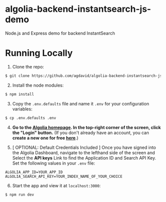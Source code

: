 # algolia-backend-instantsearch-js-demo

Node.js and Express demo for backend InstantSearch

# Running Locally

1. Clone the repo:

```bash
$ git clone https://github.com/agdavid/algolia-backend-instantsearch-js-demo.git
```

2. Install the node modules:

```bash
$ npm install
```

3. Copy the `.env.defaults` file and name it `.env` for your configuration variables:

```bash
$ cp .env.defaults .env
```

4. **Go to the [Algolia homepage](https://www.algolia.com/). In the top-right corner of the screen, click the "Login" button.** (If you don't already have an account, you can **create a new one for free [here](https://www.algolia.com/users/sign_up)**.)

5. [ OPTIONAL: Default Credentials Included ] Once you have signed into the Algolia Dashboard, navigate to the lefthand side of the screen and Select the **API keys** Link to find the Application ID and Search API Key. Set the following values in your `.env` file:

```
ALGOLIA_APP_ID=YOUR_APP_ID
ALGOLIA_SEARCH_API_KEY=YOUR_INDEX_NAME_OF_YOUR_CHOICE
```

6. Start the app and view it at `localhost:3000`:

```bash
$ npm run dev
```
